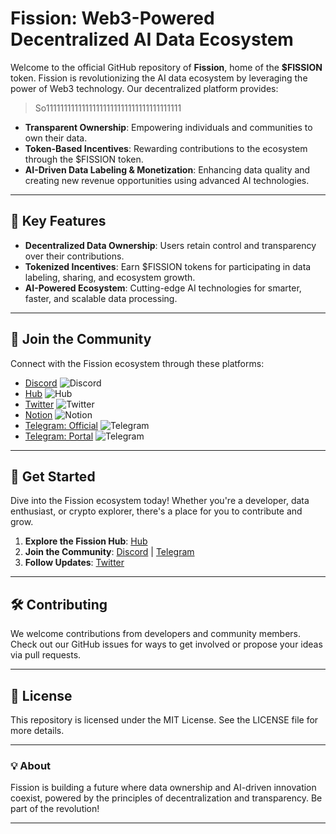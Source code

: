 # Fission: Web3-Powered Decentralized AI Data Ecosystem

Welcome to the official GitHub repository of **Fission**, home of the **$FISSION** token. Fission is revolutionizing the AI data ecosystem by leveraging the power of Web3 technology. Our decentralized platform provides:

> So11111111111111111111111111111111111111

- **Transparent Ownership**: Empowering individuals and communities to own their data.
- **Token-Based Incentives**: Rewarding contributions to the ecosystem through the $FISSION token.
- **AI-Driven Data Labeling & Monetization**: Enhancing data quality and creating new revenue opportunities using advanced AI technologies.

---

## 🌟 Key Features

- **Decentralized Data Ownership**: Users retain control and transparency over their contributions.
- **Tokenized Incentives**: Earn $FISSION tokens for participating in data labeling, sharing, and ecosystem growth.
- **AI-Powered Ecosystem**: Cutting-edge AI technologies for smarter, faster, and scalable data processing.

---

## 🔗 Join the Community

Connect with the Fission ecosystem through these platforms:

- [Discord](https://discord.com/invite/XFWtmDDf8s) ![Discord](https://img.shields.io/badge/Discord-%237289DA?style=for-the-badge&logo=discord&logoColor=white)
- [Hub](https://hub.xyz/fission) ![Hub](https://img.shields.io/badge/Hub-000?style=for-the-badge&logo=hackaday&logoColor=white)
- [Twitter](https://x.com/fission_web3) ![Twitter](https://img.shields.io/badge/Twitter-%231DA1F2?style=for-the-badge&logo=twitter&logoColor=white)
- [Notion](https://sprinkle-target-674.notion.site/Welcome-to-Fission-162ced5614678071b9b9e4a23c3c042e) ![Notion](https://img.shields.io/badge/Notion-%23000000?style=for-the-badge&logo=notion&logoColor=white)
- [Telegram: Official](https://t.me/fission_official) ![Telegram](https://img.shields.io/badge/Telegram-26A5E4?style=for-the-badge&logo=telegram&logoColor=white)
- [Telegram: Portal](https://t.me/fission_portal) ![Telegram](https://img.shields.io/badge/Telegram-26A5E4?style=for-the-badge&logo=telegram&logoColor=white)

---

## 🚀 Get Started

Dive into the Fission ecosystem today! Whether you're a developer, data enthusiast, or crypto explorer, there's a place for you to contribute and grow.

1. **Explore the Fission Hub**: [Hub](https://hub.xyz/fission)
2. **Join the Community**: [Discord](https://discord.com/invite/XFWtmDDf8s) | [Telegram](https://t.me/fission_official)
3. **Follow Updates**: [Twitter](https://x.com/fission_web3)

---

## 🛠️ Contributing

We welcome contributions from developers and community members. Check out our GitHub issues for ways to get involved or propose your ideas via pull requests.

---

## 📜 License

This repository is licensed under the MIT License. See the LICENSE file for more details.

---

### 💡 About

Fission is building a future where data ownership and AI-driven innovation coexist, powered by the principles of decentralization and transparency. Be part of the revolution!

---
